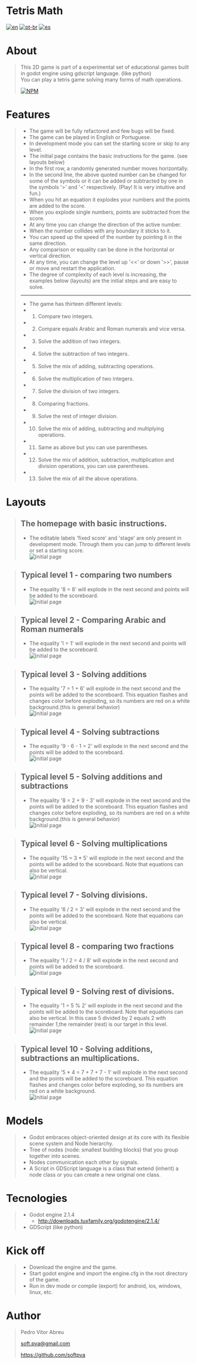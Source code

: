 # **Tetris Math**
[![en](https://img.shields.io/badge/lang-en-red.svg)](https://github.com/softpva/factorizeBarrels)
[![pt-br](https://img.shields.io/badge/lang-pt--br-green.svg)](./README.pt-br.md)
[![es](https://img.shields.io/badge/lang-es-yellow.svg)](./README.es.md)
  

# About
> This 2D game is part of a experimental set of educational games built in godot engine using gdscript language. (like python)  
> You can play a tetris game solving many forms of math operations.
>
> [![NPM](https://img.shields.io/npm/l/react)](./LICENSE) 

# Features
> - The game will be fully refactored and few bugs will be fixed.
> - The game can be played in English or Portuguese.
> - In development mode you can set the starting score or skip to any level.
> - The initial page contains the basic instructions for the game. (see layouts below)
> - In the first row, a randomly generated number moves horizontally.
> - In the second line, the above quoted number can be changed for some of the symbols or it can be added or subtracted by one in the symbols '>' and '<' respectively. (Play! It is very intuitive and fun.)
> - When you hit an equation it explodes your numbers and the points are added to the score.
> - When you explode single numbers, points are subtracted from the score.
> - At any time you can change the direction of the active number.
> - When the number collides with any boundary it sticks to it.
> - You can speed up the speed of the number by pointing it in the same direction.
> - Any comparison or equality can be done in the horizontal or vertical direction.
> - At any time, you can change the level up '<<' or down '>>', pause or move and restart the application.
> - The degree of complexity of each level is increasing, the examples below (layouts) are the initial steps and are easy to solve.
> - - -
> - The game has thirteen different levels:
> - 1. Compare two integers.
> - 2. Compare equals Arabic and Roman numerals and vice versa.
> - 3. Solve the addition of two integers.
> - 4. Solve the subtraction of two integers.
> - 5. Solve the mix of adding, subtracting operations.
> - 6. Solve the multiplication of two integers.
> - 7. Solve the division of two integers.
> - 8. Comparing fractions.
> - 9. Solve the rest of integer division.
> - 10. Solve the mix of adding, subtracting and multiplying operations.
> - 11. Same as above but you can use parentheses.
> - 12. Solve the mix of addition, subtraction, multiplication and division operations, you can use parentheses.
> - 13. Solve the mix of all the above operations.  



# Layouts
> ## The homepage with basic instructions.  
> - The editable labels 'fixed score' and 'stage' are only present in development mode. Through them you can jump to different levels or set a starting score.  
> ![initial page](./readmeImages/homepage_en.gif)  

> ## Typical level 1 - comparing two numbers 
> - The equality '8 = 8' will explode in the next second and points will be added to the scoreboard.   
> ![initial page](./readmeImages/level_1_en.gif)  

> ## Typical level 2 - Comparing Arabic and Roman numerals 
> - The equality 'I = 1' will explode in the next second and points will be added to the scoreboard.   
> ![initial page](./readmeImages/level_2_en.gif)  

> ## Typical level 3 - Solving additions 
> - The equality '7 = 1 + 6' will explode in the next second and the points will be added to the scoreboard. This equation flashes and changes color before exploding, so its numbers are red on a white background.(this is general behavior)  
> ![initial page](./readmeImages/level_3_en.gif) 

> ## Typical level 4 - Solving subtractions 
> - The equality '9 - 6 - 1 = 2' will explode in the next second and the points will be added to the scoreboard.   
> ![initial page](./readmeImages/level_4_en.gif)  

> ## Typical level 5 - Solving additions and subtractions 
> - The equality '8 = 2 + 9 - 3' will explode in the next second and the points will be added to the scoreboard. This equation flashes and changes color before exploding, so its numbers are red on a white background.(this is general behavior)     
> ![initial page](./readmeImages/level_5_en.gif) 

> ## Typical level 6 - Solving multiplications
> - The equality '15 = 3 * 5' will explode in the next second and the points will be added to the scoreboard. Note that equations can also be vertical.  
> ![initial page](./readmeImages/level_6_en.gif)  

> ## Typical level 7 - Solving divisions.
> - The equality '6 / 2 = 3' will explode in the next second and the points will be added to the scoreboard. Note that equations can also be vertical.  
> ![initial page](./readmeImages/level_7_en.gif)  

> ## Typical level 8 - comparing two fractions
> - The equality '1 / 2 = 4 / 8' will explode in the next second and points will be added to the scoreboard.   
> ![initial page](./readmeImages/level_8_en.gif)  

> ## Typical level 9 - Solving rest of divisions.
> - The equality '1 = 5 % 2' will explode in the next second and the points will be added to the scoreboard. Note that equations can also be vertical. In this case 5 divided by 2 equals 2 with remainder 1,the remainder (rest) is our target in this level.  
> ![initial page](./readmeImages/level_9_en.gif) 

> ## Typical level 10 - Solving additions, subtractions an multiplications.
> - The equality '5 * 4 = 7 + 7 + 7 - 1' will explode in the next second and the points will be added to the scoreboard. This equation flashes and changes color before exploding, so its numbers are red on a white background.  
> ![initial page](./readmeImages/level_10_en.gif) 






# Models
> - Godot embraces object-oriented design at its core with its flexible scene system and Node hierarchy.
> - Tree of nodes (node: smallest building blocks) that you group together into scenes. 
> - Nodes communication each other by signals. 
> - A Script in GDScript language is a class that extend (inherit) a node class or you can create a new original one class.

# Tecnologies
> - Godot engine 2.1.4
>     - http://downloads.tuxfamily.org/godotengine/2.1.4/
> - GDScript (like python)

# Kick off
> - Download the engine and the game.
> - Start godot engine and import the engine.cfg in the root directory of the game.
> - Run in dev mode or compile (export) for android, ios, windows, linux, etc.

# Author
> Pedro Vitor Abreu
>
> <soft.pva@gmail.com>
>
> <https://github.com/softpva>
>






